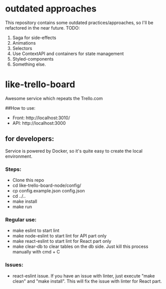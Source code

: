 # outdated approaches
This repository contains some outdated practices/approaches, so I'll be refactored in the near future.
TODO:
1. Saga for side-effects
2. Animations
3. Selectors
4. Use ContextAPI and containers for state management
5. Styled-components
6. Something else.

# like-trello-board

Awesome service which repeats the Trello.com

##How to use:
* Front: http://localhost:3010/
* API: http://localhost:3000

## for developers:
Service is powered by Docker, so it's quite easy to create the local environment.

### Steps:
* Clone this repo
* cd like-trello-board-node/config/
* cp config.example.json config.json
* cd ../..
* make install
* make run

### Regular use:
* make eslint to start lint
* make node-eslint to start lint for API part only
* make react-eslint to start lint for React part only
* make clear-db to clear tables on the db side. Just kill this process manually with cmd + C

### Issues:
* react-eslint issue. If you have an issue with linter, just execute "make clean" and "make install". This will fix the issue with linter for React part.

